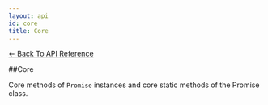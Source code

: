```yaml
---
layout: api
id: core
title: Core
---
```



[← Back To API Reference](/docs/api-reference.html)
<div class="api-code-section"><markdown>
##Core

Core methods of `Promise` instances and core static methods of the Promise class.
</markdown></div>
